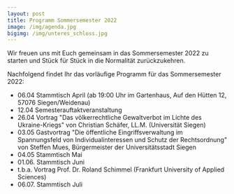 ```yaml
---
layout: post
title: Programm Sommersemester 2022
image: /img/agenda.jpg
bigimg: /img/unteres_schloss.jpg
---
```

	

Wir freuen uns mit Euch gemeinsam in das Sommersemester 2022 zu starten und Stück für Stück in die Normalität zurückzukehren.

Nachfolgend findet Ihr das vorläufige Programm für das Sommersemester 2022:

 - 06.04 Stammtisch April (ab 19:00 Uhr im Gartenhaus, Auf den  Hütten 12, 57076 Siegen/Weidenau)
 - 12.04 Semesterauftaktveranstaltung 
 - 26.04 Vortrag "Das völkerrechtliche Gewaltverbot im Lichte des Ukraine-Kriegs" von Christian Schäfer, LL.M. (Universität Siegen)
 - 03.05 Gastvortrag "Die öffentliche Eingriffsverwaltung im Spannungsfeld von Individualinteressen und Schutz der Rechtsordnung" von Steffen Mues, Bürgermeister der Universitätsstadt Siegen
 - 04.05 Stammtisch Mai
 - 01.06. Stammtisch Juni
 - t.b.a. Vortrag Prof. Dr. Roland Schimmel (Frankfurt University of Applied Sciences)
 - 06.07. Stammtisch Juli


